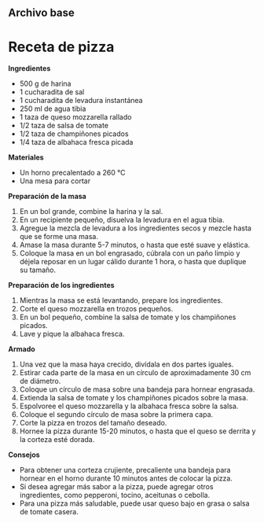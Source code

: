 

## Archivo base 
# Receta de pizza

**Ingredientes**

* 500 g de harina
* 1 cucharadita de sal
* 1 cucharadita de levadura instantánea
* 250 ml de agua tibia
* 1 taza de queso mozzarella rallado
* 1/2 taza de salsa de tomate
* 1/2 taza de champiñones picados
* 1/4 taza de albahaca fresca picada

**Materiales**

* Un horno precalentado a 260 °C
* Una mesa para cortar

**Preparación de la masa**

1. En un bol grande, combine la harina y la sal.
2. En un recipiente pequeño, disuelva la levadura en el agua tibia.
3. Agregue la mezcla de levadura a los ingredientes secos y mezcle hasta que se forme una masa.
4. Amase la masa durante 5-7 minutos, o hasta que esté suave y elástica.
5. Coloque la masa en un bol engrasado, cúbrala con un paño limpio y déjela reposar en un lugar cálido durante 1 hora, o hasta que duplique su tamaño.

**Preparación de los ingredientes**

1. Mientras la masa se está levantando, prepare los ingredientes.
2. Corte el queso mozzarella en trozos pequeños.
3. En un bol pequeño, combine la salsa de tomate y los champiñones picados.
4. Lave y pique la albahaca fresca.

**Armado**

1. Una vez que la masa haya crecido, divídala en dos partes iguales.
2. Estirar cada parte de la masa en un círculo de aproximadamente 30 cm de diámetro.
3. Coloque un círculo de masa sobre una bandeja para hornear engrasada.
4. Extienda la salsa de tomate y los champiñones picados sobre la masa.
5. Espolvoree el queso mozzarella y la albahaca fresca sobre la salsa.
6. Coloque el segundo círculo de masa sobre la primera capa.
7. Corte la pizza en trozos del tamaño deseado.
8. Hornee la pizza durante 15-20 minutos, o hasta que el queso se derrita y la corteza esté dorada.

**Consejos**

* Para obtener una corteza crujiente, precaliente una bandeja para hornear en el horno durante 10 minutos antes de colocar la pizza.
* Si desea agregar más sabor a la pizza, puede agregar otros ingredientes, como pepperoni, tocino, aceitunas o cebolla.
* Para una pizza más saludable, puede usar queso bajo en grasa o salsa de tomate casera.

